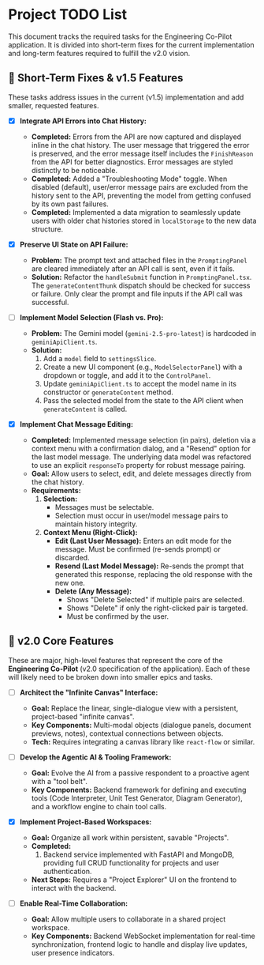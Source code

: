 # Project TODO List

This document tracks the required tasks for the Engineering Co-Pilot application. It is divided into short-term fixes for the current implementation and long-term features required to fulfill the v2.0 vision.

## 🎯 Short-Term Fixes & v1.5 Features

These tasks address issues in the current (v1.5) implementation and add smaller, requested features.

- [x] **Integrate API Errors into Chat History:**
  - **Completed:** Errors from the API are now captured and displayed inline in the chat history. The user message that triggered the error is preserved, and the error message itself includes the `FinishReason` from the API for better diagnostics. Error messages are styled distinctly to be noticeable.
  - **Completed:** Added a "Troubleshooting Mode" toggle. When disabled (default), user/error message pairs are excluded from the history sent to the API, preventing the model from getting confused by its own past failures.
  - **Completed:** Implemented a data migration to seamlessly update users with older chat histories stored in `localStorage` to the new data structure.

- [x] **Preserve UI State on API Failure:**
  - **Problem:** The prompt text and attached files in the `PromptingPanel` are cleared immediately after an API call is sent, even if it fails.
  - **Solution:** Refactor the `handleSubmit` function in `PromptingPanel.tsx`. The `generateContentThunk` dispatch should be checked for success or failure. Only clear the prompt and file inputs if the API call was successful.

- [ ] **Implement Model Selection (Flash vs. Pro):**
  - **Problem:** The Gemini model (`gemini-2.5-pro-latest`) is hardcoded in `geminiApiClient.ts`.
  - **Solution:**
    1.  Add a `model` field to `settingsSlice`.
    2.  Create a new UI component (e.g., `ModelSelectorPanel`) with a dropdown or toggle, and add it to the `ControlPanel`.
    3.  Update `geminiApiClient.ts` to accept the model name in its constructor or `generateContent` method.
    4.  Pass the selected model from the state to the API client when `generateContent` is called.

- [x] **Implement Chat Message Editing:**
  - **Completed:** Implemented message selection (in pairs), deletion via a context menu with a confirmation dialog, and a "Resend" option for the last model message. The underlying data model was refactored to use an explicit `responseTo` property for robust message pairing.
  - **Goal:** Allow users to select, edit, and delete messages directly from the chat history.
  - **Requirements:**
    1.  **Selection:**
        - Messages must be selectable.
        - Selection must occur in user/model message pairs to maintain history integrity.
    2.  **Context Menu (Right-Click):**
        - **Edit (Last User Message):** Enters an edit mode for the message. Must be confirmed (re-sends prompt) or discarded.
        - **Resend (Last Model Message):** Re-sends the prompt that generated this response, replacing the old response with the new one.
        - **Delete (Any Message):**
          - Shows "Delete Selected" if multiple pairs are selected.
          - Shows "Delete" if only the right-clicked pair is targeted.
          - Must be confirmed by the user.

## 🚀 v2.0 Core Features

These are major, high-level features that represent the core of the **Engineering Co-Pilot** (v2.0 specification of the application). Each of these will likely need to be broken down into smaller epics and tasks.

- [ ] **Architect the "Infinite Canvas" Interface:**
  - **Goal:** Replace the linear, single-dialogue view with a persistent, project-based "infinite canvas".
  - **Key Components:** Multi-modal objects (dialogue panels, document previews, notes), contextual connections between objects.
  - **Tech:** Requires integrating a canvas library like `react-flow` or similar.

- [ ] **Develop the Agentic AI & Tooling Framework:**
  - **Goal:** Evolve the AI from a passive respondent to a proactive agent with a "tool belt".
  - **Key Components:** Backend framework for defining and executing tools (Code Interpreter, Unit Test Generator, Diagram Generator), and a workflow engine to chain tool calls.

- [x] **Implement Project-Based Workspaces:**
  - **Goal:** Organize all work within persistent, savable "Projects".
  - **Completed:** 
    1. Backend service implemented with FastAPI and MongoDB, providing full CRUD functionality for projects and user authentication.
  - **Next Steps:** Requires a "Project Explorer" UI on the frontend to interact with the backend.

- [ ] **Enable Real-Time Collaboration:**
  - **Goal:** Allow multiple users to collaborate in a shared project workspace.
  - **Key Components:** Backend WebSocket implementation for real-time synchronization, frontend logic to handle and display live updates, user presence indicators.